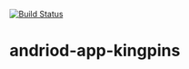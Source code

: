 
[![Build Status](https://travis-ci.com/Vitamin-Cpp/KINGPINS.svg?branch=master)](https://travis-ci.com/Vitamin-Cpp/KINGPINS)
# andriod-app-kingpins

